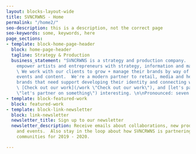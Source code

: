 ```yaml
---
layout: blocks-layout-wide
title: SVNCRWNS - Home
permalink: "/home2/"
seo-description: this is a description, not the correct page
seo-keywords: some, keywords, here
page_sections:
- template: block-home-page-header
  block: home-page-header
  tagline: Strategy & Production
  business_statement: "SVNCRWNS is a strategy and production company.  We want to
    empower artists and entrepreneurs with strategy, information and marketing tools.
    \ We work with our clients to grow + manage their brands by way of creating platforms,
    events and content.  We're a modern partner to retail, media and health & wellness
    brands that need support developing their identity and connecting with their audience.
    \ [Check out our work](/work \"Check out our work\"), and [let's partner on something](/connect
    \"let's partner on something\") interesting. \n\nPronounced: seven crowns"
- template: block-featured-work
  block: featured-work
- template: block-link-newsletter
  block: link-newsletter
  newsletter_title: Sign up to our newsletter
  newsletter_description: Receive emails about collaborations, new product releases
    and events.  Also stay in the loop about how SVNCRWNS is partnering with different
    communities for 2019 - 2020.

---
```

